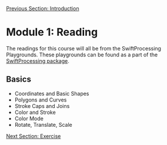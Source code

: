 [Previous Section: Introduction](README.md)

# Module 1: Reading

The readings for this course will all be from the SwiftProcessing Playgrounds. These playgrounds can be found as a part of the [SwiftProcessing package](https://github.com/jjkaufman/SwiftProcessing/archive/refs/heads/main.zip).

## **Basics**

- Coordinates and Basic Shapes
- Polygons and Curves
- Stroke Caps and Joins
- Color and Stroke
- Color Mode
- Rotate, Translate, Scale

[Next Section: Exercise](2_EXERCISE.md)

